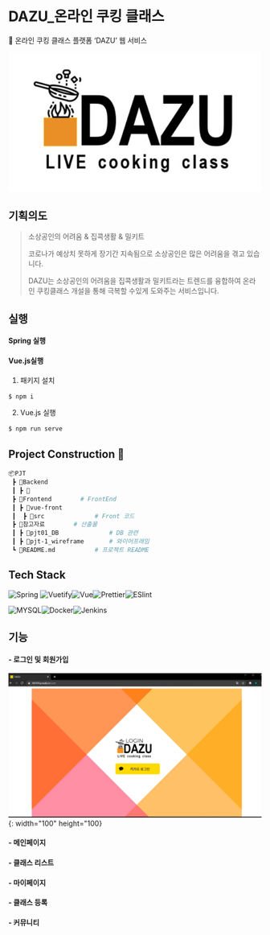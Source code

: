 # DAZU_온라인 쿠킹 클래스
:cookie: 온라인 쿠킹 클래스 플랫폼 ‘DAZU’ 웹 서비스

![image-20210410212457599](README.assets/image-20210410212457599.png)

## 기획의도

>  소상공인의 어려움 & 집콕생활 & 밀키트
>
> 코로나가 예상치 못하게 장기간 지속됨으로 소상공인은 많은 어려움을 겪고 있습니다.
>
> DAZU는 소상공인의 어려움을 집콕생활과 밀키트라는 트렌드를 융합하여 온라인 쿠킹클래스 개설을 통해 극복할 수있게 도와주는 서비스입니다. 

## 실행

#### Spring 실행





#### Vue.js실행

1. 패키지 설치

``` bash
$ npm i
```

2. Vue.js 실행

```bash
$ npm run serve
```



## Project Construction &#128193;

```bash
📦PJT
 ┣ 📂Backend
 ┃ ┣ 📂
 ┣ 📂Frontend		# FrontEnd
 ┃ ┣ 📂vue-front 
 ┃ 	┣ 📂src				# Front 코드
 ┣ 📂참고자료		# 산출물
 ┃ ┣ 📂pjt01_DB				# DB 관련
 ┃ ┣ 📂pjt-1_wireframe		# 와이어프래임
 ┗ 📜README.md			# 프로젝트 README
```



## Tech Stack

![Spring](https://img.shields.io/badge/Vue-2.6.12-green?style=flat&logo=Vue.js) ![Vuetify](https://img.shields.io/badge/Vuetify-2.0.9-green?style=flat&logo=Vuetify)![Vue](https://img.shields.io/badge/Spring-2.42-success?style=flat&logo=Spring)![Prettier](https://img.shields.io/badge/Prettier-%5E6.0.0-yellow?style=flat&logo=Prettier)![ESlint](https://img.shields.io/badge/ESlint-4.5.0-yellow?style=flat&logo=ESlint)

![MYSQL](https://img.shields.io/badge/MySQL-4479A1?style=flat-square&logo=MySQL&logoColor=white)![Docker](https://img.shields.io/badge/Docker-2496ED?style=flat-square&logo=Docker&logoColor=white)![Jenkins](https://img.shields.io/badge/Jenkins-D24939?style=flat-square&logo=Jenkins&logoColor=white)


## 기능

#### - 로그인 및 회원가입



![image-20210410230338519](README.assets/image-20210410230338519.png){: width="100" height="100}

#### - 메인페이지

#### - 클래스 리스트

#### - 마이페이지

#### - 클래스 등록

#### - 커뮤니티

